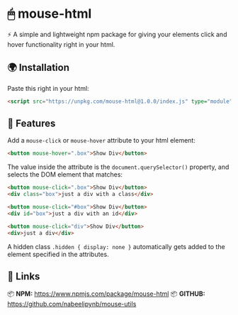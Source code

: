 # 🖱 mouse-html

⚡ A simple and lightweight npm package for giving your elements click and hover functionality right in your html.


## 🌍 Installation

Paste this right in your html:
```html
<script src="https://unpkg.com/mouse-html@1.0.0/index.js" type="module" defer></script>
```

## 🚀 Features

Add a `mouse-click` or `mouse-hover` attribute to your html element:

```html
<button mouse-hover=".box">Show Div</button>
```

The value inside the attribute is the `document.querySelector()` property, and selects the DOM element that matches:

```html
<button mouse-click=".box">Show Div</button>
<div class="box">just a div with a class</div>
```

```html
<button mouse-click="#box">Show Div</button>
<div id="box">just a div with an id</div>
```

```html
<button mouse-click="div">Show Div</button>
<div>just a div</div>
```

A hidden class `.hidden { display: none }` automatically gets added to the element specified in the attributes.

## 🔗 Links

📦 **NPM:** https://www.npmjs.com/package/mouse-html
📦 **GITHUB:** https://github.com/nabeelipynb/mouse-utils